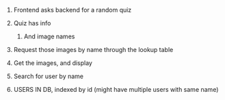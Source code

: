 

1. Frontend asks backend for a random quiz
2. Quiz has info
   1. And image names
3. Request those images by name through the lookup table
4. Get the images, and display


1. Search for user by name
2. USERS IN DB, indexed by id (might have multiple users with same name)